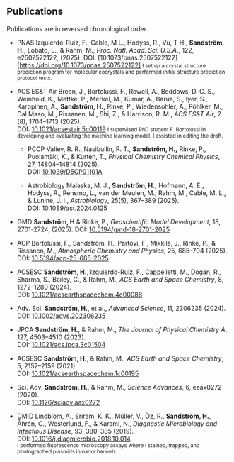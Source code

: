 ## Publications  

Publications are in reversed chronological order.  

- <span class="pub-badge">PNAS</span> Izquierdo-Ruiz, F.,  Cable, M L., Hodyss, R., Vu, T H., **Sandström, H.**, Lobato, L., & Rahm, M., *Proc. Natl. Acad. Sci. U.S.A.*, 122, e2507522122, (2025). DOI: [10.1073/pnas.2507522122][https://doi.org/10.1073/pnas.2507522122]
  <small>I set up a crystal structure prediction program for molecular cocrystals and performed initial structure prediction protocol tests. </small>
  
- <span class="pub-badge">ACS ES&T Air</span> Brean, J., Bortolussi, F., Rowell, A., Beddows, D. C. S., Weinhold, K., Mettke, P., Merkel, M., Kumar, A., Barua, S., Iyer, S., Karppinen, A., **Sandström, H.,** Rinke, P., Wiedensohler, A., Pöhlker, M., Dal Maso, M., Rissanen, M., Shi, Z., & Harrison, R. M., *ACS ES&T Air*, 2 (8), 1704–1713 (2025).  
  DOI: [10.1021/acsestair.5c00119](https://doi.org/10.1021/acsestair.5c00119)
  <small>I supervised PhD student F. Bortolussi in developing and evaluating the machine learning model. I assisted in editing the draft. </small>

  - <span class="pub-badge">PCCP</span> Valiev, R. R., Nasibullin, R. T., **Sandström, H.,** Rinke, P., Puolamäki, K., & Kurten, T., *Physical Chemistry Chemical Physics*, 27, 14804–14814 (2025).  
  DOI: [10.1039/D5CP01101A](https://doi.org/10.1039/D5CP01101A)

  - <span class="pub-badge">Astrobiology</span> Malaska, M. J., **Sandström, H.,** Hofmann, A. E., Hodyss, R., Rensmo, L., van der Meulen, M., Rahm, M., Cable, M. L., & Lunine, J. I., *Astrobiology*, 25(5), 367–389 (2025).  
  DOI: [10.1089/ast.2024.0125](https://doi.org/10.1089/ast.2024.0125)

- <span class="pub-badge">GMD</span> **Sandström, H** & Rinke, P., *Geoscientific Model Development*, 18, 2701-2724, (2025). DOI: [10.5194/gmd-18-2701-2025](https://doi.org/10.5194/gmd-18-2701-2025)

- <span class="pub-badge">ACP</span> Bortolussi, F., Sandström, H., Partovi, F., Mikkilä, J., Rinke, P., & Rissanen, M., *Atmospheric Chemistry and Physics*, 25, 685–704 (2025).  
  DOI: [10.5194/acp-25-685-2025](https://doi.org/10.5194/acp-25-685-2025)

- <span class="pub-badge">ACSESC</span> **Sandström, H.**, Izquierdo-Ruiz, F., Cappelletti, M., Dogan, R., Sharma, S., Bailey, C., & Rahm, M., *ACS Earth and Space Chemistry*, 8, 1272–1280 (2024).  
  DOI: [10.1021/acsearthspacechem.4c00088](https://doi.org/10.1021/acsearthspacechem.4c00088)  

- <span class="pub-badge">Adv. Sci.</span> **Sandström, H.**, et al., *Advanced Science*, 11, 2306235 (2024).  
  DOI: [10.1002/advs.202306235](https://doi.org/10.1002/advs.202306235)  

- <span class="pub-badge">JPCA</span> **Sandström, H.**, & Rahm, M., *The Journal of Physical Chemistry A*, 127, 4503–4510 (2023).  
  DOI: [10.1021/acs.jpca.3c01504](https://doi.org/10.1021/acs.jpca.3c01504)  

- <span class="pub-badge">ACSESC</span> **Sandström, H.**, & Rahm, M., *ACS Earth and Space Chemistry*, 5, 2152–2159 (2021).  
  DOI: [10.1021/acsearthspacechem.1c00195](https://doi.org/10.1021/acsearthspacechem.1c00195)  

- <span class="pub-badge">Sci. Adv.</span> **Sandström, H.**, & Rahm, M., *Science Advances*, 6, eaax0272 (2020).  
  DOI: [10.1126/sciadv.aax0272](https://doi.org/10.1126/sciadv.aax0272)  

- <span class="pub-badge">DMID</span> Lindblom, A., Sriram, K. K., Müller, V., Öz, R., **Sandström, H.**, Åhrén, C., Westerlund, F., & Karami, N., *Diagnostic Microbiology and Infectious Disease*, 93, 380–385 (2019).  
  DOI: [10.1016/j.diagmicrobio.2018.10.014](https://doi.org/10.1016/j.diagmicrobio.2018.10.014).  
  <small>I performed fluorescence microscopy assays where I stained, trapped, and photographed plasmids in nanochannels.</small>
